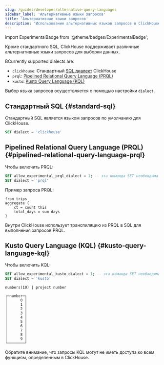 ```yaml
---
slug: /guides/developer/alternative-query-languages
sidebar_label: 'Альтернативные языки запросов'
title: 'Альтернативные языки запросов'
description: 'Использование альтернативных языков запросов в ClickHouse'
---
```


import ExperimentalBadge from '@theme/badges/ExperimentalBadge';

Кроме стандартного SQL, ClickHouse поддерживает различные альтернативные языки запросов для выборки данных.

ВCurrently supported dialects are:
- `clickhouse`: Стандартный [SQL диалект](../../sql-reference/syntax.md) ClickHouse
- `prql`: [Pipelined Relational Query Language (PRQL)](https://prql-lang.org/)
- `kusto`: [Kusto Query Language (KQL)](https://learn.microsoft.com/en-us/azure/data-explorer/kusto/query)

Выбор языка запросов осуществляется с помощью настройки `dialect`.

## Стандартный SQL {#standard-sql}

Стандартный SQL является языком запросов по умолчанию для ClickHouse.

```sql
SET dialect = 'clickhouse'
```

## Pipelined Relational Query Language (PRQL) {#pipelined-relational-query-language-prql}

<ExperimentalBadge/>

Чтобы включить PRQL:

```sql
SET allow_experimental_prql_dialect = 1; -- эта команда SET необходима только для версий ClickHouse >= v25.1
SET dialect = 'prql'
```

Пример запроса PRQL:


```prql
from trips
aggregate {
    ct = count this
    total_days = sum days
}
```

Внутри ClickHouse использует транспиляцию из PRQL в SQL для выполнения запросов PRQL.

## Kusto Query Language (KQL) {#kusto-query-language-kql}

<ExperimentalBadge/>

Чтобы включить KQL:

```sql
SET allow_experimental_kusto_dialect = 1; -- эта команда SET необходима только для версий ClickHouse >= 25.1
SET dialect = 'kusto'
```

```kql title="Запрос"
numbers(10) | project number
```

```response title="Ответ"
┌─number─┐
│      0 │
│      1 │
│      2 │
│      3 │
│      4 │
│      5 │
│      6 │
│      7 │
│      8 │
│      9 │
└────────┘
```

Обратите внимание, что запросы KQL могут не иметь доступа ко всем функциям, определенным в ClickHouse.
